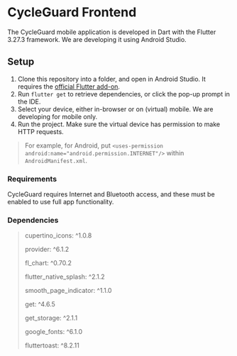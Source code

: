 # CycleGuard Frontend

The CycleGuard mobile application is developed in Dart with the Flutter 3.27.3 framework. We are developing it using Android Studio.

## Setup

1. Clone this repository into a folder, and open in Android Studio. It requires the [official Flutter add-on](https://plugins.jetbrains.com/plugin/9212-flutter).
2. Run `flutter get` to retrieve dependencies, or click the pop-up prompt in the IDE.
3. Select your device, either in-browser or on (virtual) mobile. We are developing for mobile only.
4. Run the project. Make sure the virtual device has permission to make HTTP requests.
> For example, for Android, put `<uses-permission android:name="android.permission.INTERNET"/>` within `AndroidManifest.xml`.

### Requirements

CycleGuard requires Internet and Bluetooth access, and these must be enabled to use full app functionality.

### Dependencies

> cupertino_icons: ^1.0.8
> 
> provider: ^6.1.2
> 
> fl_chart: ^0.70.2
> 
> flutter_native_splash: ^2.1.2
> 
> smooth_page_indicator: ^1.1.0
> 
> get: ^4.6.5
> 
> get_storage: ^2.1.1
> 
> google_fonts: ^6.1.0
> 
> fluttertoast: ^8.2.11
